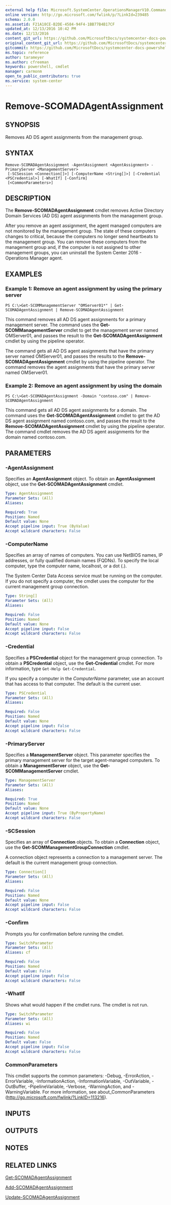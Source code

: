 ```yaml
---
external help file: Microsoft.SystemCenter.OperationsManagerV10.Commands.dll-Help.xml
online version: http://go.microsoft.com/fwlink/p/?LinkId=239485
schema: 2.0.0
ms.assetid: F21A18CE-B2DE-4584-94F4-1BB77B4B17CF
updated_at: 12/13/2016 10:42 PM
ms.date: 12/13/2016
content_git_url: https://github.com/MicrosoftDocs/systemcenter-docs-powershell/blob/master/systemcenter-cmdlets/OperationsManager/v1/Remove-SCOMADAgentAssignment.md
original_content_git_url: https://github.com/MicrosoftDocs/systemcenter-docs-powershell/blob/master/systemcenter-cmdlets/OperationsManager/v1/Remove-SCOMADAgentAssignment.md
gitcommit: https://github.com/MicrosoftDocs/systemcenter-docs-powershell/blob/ea9507ac2178040476af5407227db8cb97701ea9/systemcenter-cmdlets/OperationsManager/v1/Remove-SCOMADAgentAssignment.md
ms.topic: reference
author: tarameyer
ms.author: cfreeman
keywords: powershell, cmdlet
manager: carmonm
open_to_public_contributors: true
ms.service: system-center
---
```


# Remove-SCOMADAgentAssignment

## SYNOPSIS
Removes AD DS agent assignments from the management group.

## SYNTAX

```
Remove-SCOMADAgentAssignment -AgentAssignment <AgentAssignment> -PrimaryServer <ManagementServer>
 [-SCSession <Connection[]>] [-ComputerName <String[]>] [-Credential <PSCredential>] [-WhatIf] [-Confirm]
 [<CommonParameters>]
```

## DESCRIPTION
The **Remove-SCOMADAgentAssignment** cmdlet removes Active Directory Domain Services (AD DS) agent assignments from the management group.

After you remove an agent assignment, the agent managed computers are not monitored by the management group.
The state of these computers changes to critical, because the computers no longer send heartbeats to the management group.
You can remove these computers from the management group and, if the computer is not assigned to other management groups, you can uninstall the System Center 2016 - Operations Manager agent.

## EXAMPLES

### Example 1: Remove an agent assignment by using the primary server
```
PS C:\>Get-SCOMManagementServer "OMServer01*" | Get-SCOMADAgentAssignment | Remove-SCOMADAgentAssignment
```

This command removes all AD DS agent assignments for a primary management server.
The command uses the **Get-SCOMManagementServer** cmdlet to get the management server named OMServer01, and passes the result to the **Get-SCOMADAgentAssignment** cmdlet by using the pipeline operator.

The command gets all AD DS agent assignments that have the primary server named OMServer01, and passes the results to the **Remove-SCOMADAgentAssignment** cmdlet by using the pipeline operator.
The command removes the agent assignments that have the primary server named OMServer01.

### Example 2: Remove an agent assignment by using the domain
```
PS C:\>Get-SCOMADAgentAssignment -Domain "contoso.com" | Remove-SCOMADAgentAssignment
```

This command gets all AD DS agent assignments for a domain.
The command uses the **Get-SCOMADAgentAssignment** cmdlet to get the AD DS agent assignment named contoso.com, and passes the result to the **Remove-SCOMADAgentAssignment** cmdlet by using the pipeline operator.
The command cmdlet removes the AD DS agent assignments for the domain named contoso.com.

## PARAMETERS

### -AgentAssignment
Specifies an **AgentAssignment** object.
To obtain an **AgentAssignment** object, use the **Get-SCOMADAgentAssignment** cmdlet.

```yaml
Type: AgentAssignment
Parameter Sets: (All)
Aliases: 

Required: True
Position: Named
Default value: None
Accept pipeline input: True (ByValue)
Accept wildcard characters: False
```

### -ComputerName
Specifies an array of names of computers.
You can use NetBIOS names, IP addresses, or fully qualified domain names (FQDNs).
To specify the local computer, type the computer name, localhost, or a dot (.).

The System Center Data Access service must be running on the computer.
If you do not specify a computer, the cmdlet uses the computer for the current management group connection.

```yaml
Type: String[]
Parameter Sets: (All)
Aliases: 

Required: False
Position: Named
Default value: None
Accept pipeline input: False
Accept wildcard characters: False
```

### -Credential
Specifies a **PSCredential** object for the management group connection.
To obtain a **PSCredential** object, use the **Get-Credential** cmdlet.
For more information, type `Get-Help Get-Credential`.

If you specify a computer in the *ComputerName* parameter, use an account that has access to that computer.
The default is the current user.

```yaml
Type: PSCredential
Parameter Sets: (All)
Aliases: 

Required: False
Position: Named
Default value: None
Accept pipeline input: False
Accept wildcard characters: False
```

### -PrimaryServer
Specifies a **ManagementServer** object.
This parameter specifies the primary management server for the target agent-managed computers.
To obtain a **ManagementServer** object, use the **Get-SCOMManagementServer** cmdlet.

```yaml
Type: ManagementServer
Parameter Sets: (All)
Aliases: 

Required: True
Position: Named
Default value: None
Accept pipeline input: True (ByPropertyName)
Accept wildcard characters: False
```

### -SCSession
Specifies an array of **Connection** objects.
To obtain a **Connection** object, use the **Get-SCOMManagementGroupConnection** cmdlet.

A connection object represents a connection to a management server.
The default is the current management group connection.

```yaml
Type: Connection[]
Parameter Sets: (All)
Aliases: 

Required: False
Position: Named
Default value: None
Accept pipeline input: False
Accept wildcard characters: False
```

### -Confirm
Prompts you for confirmation before running the cmdlet.

```yaml
Type: SwitchParameter
Parameter Sets: (All)
Aliases: cf

Required: False
Position: Named
Default value: False
Accept pipeline input: False
Accept wildcard characters: False
```

### -WhatIf
Shows what would happen if the cmdlet runs.
The cmdlet is not run.

```yaml
Type: SwitchParameter
Parameter Sets: (All)
Aliases: wi

Required: False
Position: Named
Default value: False
Accept pipeline input: False
Accept wildcard characters: False
```

### CommonParameters
This cmdlet supports the common parameters: -Debug, -ErrorAction, -ErrorVariable, -InformationAction, -InformationVariable, -OutVariable, -OutBuffer, -PipelineVariable, -Verbose, -WarningAction, and -WarningVariable. For more information, see about_CommonParameters (http://go.microsoft.com/fwlink/?LinkID=113216).

## INPUTS

## OUTPUTS

## NOTES

## RELATED LINKS

[Get-SCOMADAgentAssignment](xref:OperationsManager/v1/Get-SCOMADAgentAssignment.md)

[Add-SCOMADAgentAssignment](xref:OperationsManager/v1/Add-SCOMADAgentAssignment.md)

[Update-SCOMADAgentAssignment](xref:OperationsManager/v1/Update-SCOMADAgentAssignment.md)

